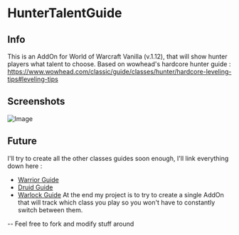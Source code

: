 # HunterTalentGuide
## Info
This is an AddOn for World of Warcraft Vanilla (v.1.12), that will show hunter players what talent to choose. 
Based on wowhead's hardcore hunter guide : https://www.wowhead.com/classic/guide/classes/hunter/hardcore-leveling-tips#leveling-tips

## Screenshots
![Image](https://github.com/user-attachments/assets/721d38c9-a613-44b6-a996-c4b8c0c92af2)

## Future
I'll try to create all the other classes guides soon enough, I'll link everything down here :
- [Warrior Guide](https://github.com/rmarc29/WarriorTalentGuide) 
- [Druid Guide](https://github.com/rmarc29/DruidTalentGuide) 
- [Warlock Guide](https://github.com/rmarc29/WarlockTalentGuide) 
At the end my project is to try to create a single AddOn that will track which class you play so you won't have to constantly switch between them.

-- Feel free to fork and modify stuff around
